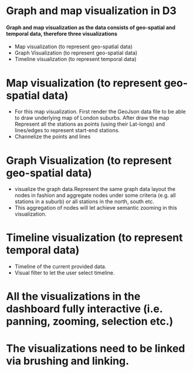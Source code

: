 # Graph and map visualization in D3
#### Graph and map visualization as the data consists of geo-spatial and temporal data, therefore three visualizations
- Map visualization (to represent geo-spatial data)
- Graph Visualization (to represent geo-spatial data)
- Timeline visualization (to represent temporal data)

# Map visualization (to represent geo-spatial data)
- For this map visualization. First render the GeoJson data file to be able to draw underlying map of London suburbs. After draw the map Represent all the stations as points (using their Lat-longs) and lines/edges to represent start-end stations. 
- Channelize the points and lines 
# Graph Visualization (to represent geo-spatial data)
- visualize the graph data.Represent the same graph data layout the nodes in  fashion and aggregate nodes under some criteria (e.g. all stations in a suburb) or all stations in the north, south etc. 
- This aggregation of nodes will let  achieve semantic zooming in this visualization.
# Timeline visualization (to represent temporal data)
- Timeline of the current provided data.
- Visual filter to let the user select timeline.

# All the visualizations in the dashboard  fully interactive (i.e. panning, zooming, selection etc.)
# The visualizations need to be linked via brushing and linking.




